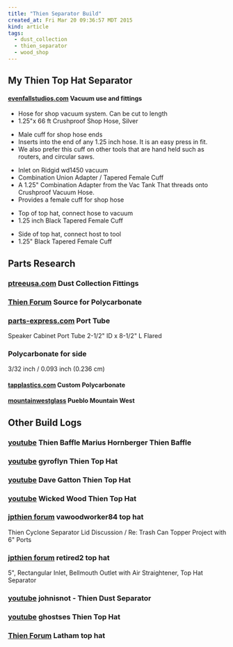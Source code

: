 ```yaml
---
title: "Thien Separator Build"
created_at: Fri Mar 20 09:36:57 MDT 2015
kind: article
tags:
  - dust_collection
  - thien_separator
  - wood_shop
---
```


## My Thien Top Hat Separator

#### [evenfallstudios.com](http://www.evenfallstudios.com/shopvacuum/sv-hose-cuff-index.html) Vacuum use and fittings

<ul>
<li>Hose for shop vacuum system.  Can be cut to length</li>
<li>1.25"x 66 ft Crushproof Shop Hose, Silver</li>
</ul>

<ul>
<li>Male cuff for shop hose ends</li>
<li>Inserts into the end of any 1.25 inch hose. It is an easy press in fit.</li>
<li>We also prefer this cuff on other tools that are hand held such as routers, and circular saws.</li>
</ul>

<ul>
<li>Inlet on Ridgid wd1450 vacuum</li>
<li>Combination Union Adapter / Tapered Female Cuff</li>
<li>A 1.25" Combination Adapter from the Vac Tank That threads onto Crushproof Vacuum Hose.</li>
<li>Provides a female cuff for shop hose</li>
</ul>

<ul>
<li>Top of top hat, connect hose to vacuum</li>
<li>1.25 inch Black Tapered Female Cuff</li>
</ul>

<ul>
<li>Side of top hat, connect host to tool</li>
<li>1.25" Black Tapered Female Cuff</li>
</ul>

## Parts Research

### [ptreeusa.com](http://www.ptreeusa.com/dustfittings_reducers.htm) Dust Collection Fittings

### [Thien Forum](http://www.jpthien.com/smf/index.php?topic=1123.msg6261#msg6261) Source for Polycarbonate

### [parts-express.com](http://www.parts-express.com/speaker-cabinet-port-tube-2-1-2-id-x-8-1-2-l-flared--260-478) Port Tube

Speaker Cabinet Port Tube 2-1/2" ID x 8-1/2" L Flared

### Polycarbonate for side

3/32 inch / 0.093 inch (0.236 cm)


#### [tapplastics.com](http://www.tapplastics.com/product/plastics/plastic_sheets_rolls/polycarbonate_sheets/516) Custom Polycarbonate

#### [mountainwestglass](http://www.mountainwestglassinc.com/products.html) Pueblo Mountain West


## Other Build Logs

### [youtube](https://www.youtube.com/watch?v=LdB8WND2OQs&list=PLBfiYOoCeIJtKz62P2PXclg_MGgm8Gf01&index=2) Thien Baffle Marius Hornberger Thien Baffle

### [youtube](https://www.youtube.com/watch?v=coh944HIDLY) gyroflyn Thien Top Hat

### [youtube](https://www.youtube.com/watch?v=nzebi8lan0o) Dave Gatton Thien Top Hat

### [youtube](https://www.youtube.com/watch?v=9P4ORN_iUTs) Wicked Wood Thien Top Hat

### [jpthien forum](http://www.jpthien.com/smf/index.php?action=profile;area=showposts;u=496) vawoodworker84 top hat

Thien Cyclone Separator Lid Discussion / Re: Trash Can Topper Project with 6" Ports

### [jpthien forum](http://www.jpthien.com/smf/index.php?topic=563.msg3024#msg3024) retired2 top hat

5", Rectangular Inlet, Bellmouth Outlet with Air Straightener, Top Hat Separator

### [youtube](https://www.youtube.com/watch?v=3QCAOwSqrko) johnisnot - Thien Dust Separator

### [youtube](https://www.youtube.com/watch?v=m3RuKFqYHNQ) ghostses Thien Top Hat

### [Thien Forum](http://www.jpthien.com/smf/index.php?topic=1119.msg6228#msg6228) Latham top hat

